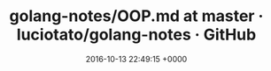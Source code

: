 ---
title: "golang-notes/OOP.md at master · luciotato/golang-notes · GitHub"
date: 2016-10-13 22:49:15 +0000
url: https://github.com/luciotato/golang-notes/blob/master/OOP.md
---
